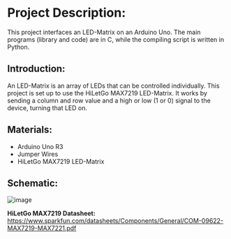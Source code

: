 # Project Description:

This project interfaces an LED-Matrix on an Arduino Uno. The main programs (library and code) are in C, while the compiling script is written in Python. 

## Introduction:

An LED-Matrix is an array of LEDs that can be controlled individually. This project is set up to use the HiLetGo MAX7219 LED-Matrix. It works by sending a column and row value and a high or low (1 or 0) signal to the device, turning that LED on. 

## Materials:

- Arduino Uno R3
- Jumper Wires
- HiLetGo MAX7219 LED-Matrix

## Schematic:
![image](https://github.com/Copelama/ECE-484-LED-Matrix/assets/118077780/3c97b849-8d4e-416b-951f-249311c8f10f)


**HiLetGo MAX7219 Datasheet:**
https://www.sparkfun.com/datasheets/Components/General/COM-09622-MAX7219-MAX7221.pdf 
